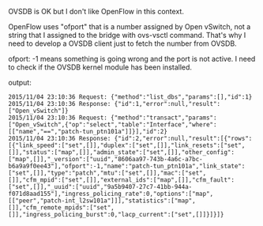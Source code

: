 OVSDB is OK but I don't like OpenFlow in this context.

OpenFlow uses "ofport" that is a number assigned by Open vSwitch, not a string that I assigned to the bridge with ovs-vsctl command. That's why I need to develop a OVSDB client just to fetch the number from OVSDB.

ofport: -1 means something is going wrong and the port is not active. I need to check if the OVSDB kernel module has been installed.

output:
```
2015/11/04 23:10:36 Request: {"method":"list_dbs","params":[],"id":1}
2015/11/04 23:10:36 Response: {"id":1,"error":null,"result":["Open_vSwitch"]}
2015/11/04 23:10:36 Request: {"method":"transact","params":["Open_vSwitch",{"op":"select","table":"Interface","where":[["name","==","patch-tun_ptn101a"]]}],"id":2}
2015/11/04 23:10:36 Response: {"id":2,"error":null,"result":[{"rows":[{"link_speed":["set",[]],"duplex":["set",[]],"link_resets":["set",[]],"status":["map",[]],"admin_state":["set",[]],"other_config":["map",[]],"_version":["uuid","8606aa97-743b-4a6c-a7bc-b6a9a9f0ee43"],"ofport":-1,"name":"patch-tun_ptn101a","link_state":["set",[]],"type":"patch","mtu":["set",[]],"mac":["set",[]],"cfm_mpid":["set",[]],"external_ids":["map",[]],"cfm_fault":["set",[]],"_uuid":["uuid","9a5b9407-27c7-41bb-944a-f071d8aad155"],"ingress_policing_rate":0,"options":["map",[["peer","patch-int_l2sw101a"]]],"statistics":["map",[]],"cfm_remote_mpids":["set",[]],"ingress_policing_burst":0,"lacp_current":["set",[]]}]}]}
```
